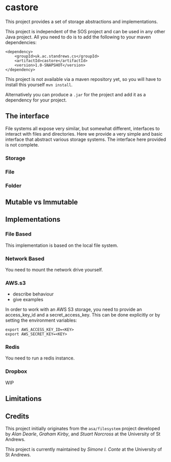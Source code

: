 # castore

This project provides a set of storage abstractions and implementations.

This project is independent of the SOS project and can be used in any other Java project.
All you need to do is to add the following to your maven dependencies:

```
<dependency>
    <groupId>uk.ac.standrews.cs</groupId>
    <artifactId>castore</artifactId>
    <version>1.0-SNAPSHOT</version>
</dependency>
```

This project is not available via a maven repository yet, so you will have to install this yourself `mvn install`.

Alternatively you can produce a `.jar` for the project and add it as a dependency for your project.

## The interface

File systems all expose very similar, but somewhat different, interfaces to interact with files and directories.
Here we provide a very simple and basic interface that abstract various storage systems.
The interface here provided is not complete.


### Storage

### File

### Folder


## Mutable vs Immutable


## Implementations

### File Based

This implementation is based on the local file system.

### Network Based

You need to mount the network drive yourself.

### AWS.s3

- describe behaviour
- give examples


In order to work with an AWS S3 storage, you need to provide an access_key_id and a secret_access_key.
This can be done explicitly or by setting the environment variables:
```
export AWS_ACCESS_KEY_ID=<KEY>
export AWS_SECRET_KEY=<KEY>
```

### Redis

You need to run a redis instance.

### Dropbox

WIP

## Limitations

## Credits

This project initially originates from the `asa/filesystem` project developed by *Alan Dearle*, *Graham Kirby*, and *Stuart Norcross* at the University of St Andrews.

This project is currently maintained by *Simone I. Conte* at the University of St Andrews.